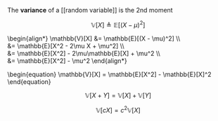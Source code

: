 The **variance** of a [[random variable]] is the 2nd moment

$$
\mathbb{V}[X] \triangleq \mathbb{E}[(X - \mu)^2]
$$

\begin{align\*}
\mathbb{V}[X] &= \mathbb{E}[(X - \mu)^2] \\\\\
&= \mathbb{E}[X^2 - 2\mu X + \mu^2] \\\\\
&= \mathbb{E}[X^2] - 2\mu\mathbb{E}[X] + \mu^2 \\\\\
&= \mathbb{E}[X^2] - \mu^2
\end{align\*}

\begin{equation}
\mathbb{V}[X] = \mathbb{E}[X^2] - \mathbb{E}[X]^2
\end{equation}

$$
\mathbb{V}[X+Y]= \mathbb{V}[X] + \mathbb{V}[Y]
$$

$$
\mathbb{V}[cX] = c^2 \mathbb{V}[X]
$$